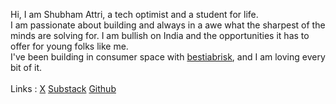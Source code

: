 Hi, I am Shubham Attri, a tech optimist and a student for life. <br>
I am passionate about building and always in a awe what the sharpest of the minds are solving for. I am bullish on India and the opportunities it has to offer for young folks like me. <br>
I've been building in consumer space with [bestiabrisk](https://bestiabrisk.com/), and I am loving every bit of it.<br> <br>
Links : 
[X](https://x.com/A3fckx)
[Substack](https://shubhamattri.substack.com/)
[Github](https://github.com/shubham-attri)

